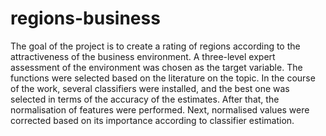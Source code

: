 # regions-business
The goal of the project is to create a rating of regions according to the attractiveness of the business environment. A three-level expert assessment of the environment was chosen as the target variable. The functions were selected based on the literature on the topic. In the course of the work, several classifiers were installed, and the best one was selected in terms of the accuracy of the estimates. After that, the normalisation of  features were performed. Next, normalised values were corrected based on its importance according to classifier estimation.

